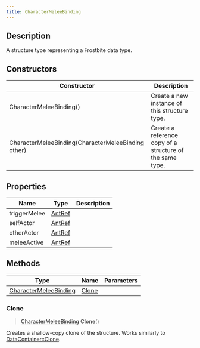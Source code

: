 ```yaml
---
title: CharacterMeleeBinding
---
```

## Description

A structure type representing a Frostbite data type.

## Constructors

| Constructor                                        | Description                                              |
| -------------------------------------------------- | -------------------------------------------------------- |
| CharacterMeleeBinding()                            | Create a new instance of this structure type.            |
| CharacterMeleeBinding(CharacterMeleeBinding other) | Create a reference copy of a structure of the same type. |

## Properties

| Name         | Type             | Description |
| ------------ | ---------------- | ----------- |
| triggerMelee | [AntRef](AntRef) |             |
| selfActor    | [AntRef](AntRef) |             |
| otherActor   | [AntRef](AntRef) |             |
| meleeActive  | [AntRef](AntRef) |             |

## Methods

| Type                                           | Name            | Parameters |
| ---------------------------------------------- | --------------- | ---------- |
| [CharacterMeleeBinding](CharacterMeleeBinding) | [Clone](#clone) |            |

### Clone

> [CharacterMeleeBinding](CharacterMeleeBinding) **Clone**()

Creates a shallow-copy clone of the structure. Works similarly to [DataContainer::Clone](/vext/ref/shared/class/datacontainer#clone).
